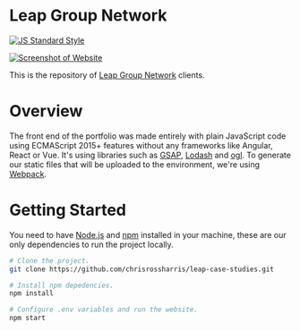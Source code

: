 # Leap Group Network

[![JS Standard Style](https://img.shields.io/badge/code%20style-standard-brightgreen.svg?style=flat-square)](http://standardjs.com/)

[![Screenshot of Website](leap-gorup.jpg)](https://clients.leapgroupnetwork.com/)

This is the repository of [Leap Group Network](https://clients.leapgroupnetwork.com/) clients.

# Overview

The front end of the portfolio was made entirely with plain JavaScript code using ECMAScript 2015+ features without any frameworks like Angular, React or Vue. It's using libraries such as [GSAP](https://greensock.com/), [Lodash](https://lodash.com/) and [ogl](https://github.com/oframe/ogl). To generate our static files that will be uploaded to the environment, we're using [Webpack](https://webpack.js.org/).

# Getting Started

You need to have [Node.js](https://nodejs.org/en/) and [npm](https://www.npmjs.com/) installed in your machine, these are our only dependencies to run the project locally.

```sh
# Clone the project.
git clone https://github.com/chrisrossharris/leap-case-studies.git

# Install npm depedencies.
npm install

# Configure .env variables and run the website.
npm start
```
